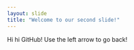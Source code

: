 ```yaml
---
layout: slide
title: "Welcome to our second slide!"
---
```

Hi hi GitHub!
Use the left arrow to go back!
